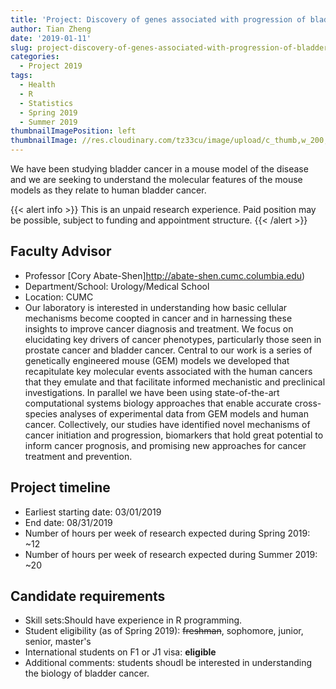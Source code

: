 ```yaml
---
title: 'Project: Discovery of genes associated with progression of bladder cancer'
author: Tian Zheng
date: '2019-01-11'
slug: project-discovery-of-genes-associated-with-progression-of-bladder-cancer
categories:
  - Project 2019
tags:
  - Health
  - R
  - Statistics
  - Spring 2019
  - Summer 2019
thumbnailImagePosition: left
thumbnailImage: //res.cloudinary.com/tz33cu/image/upload/c_thumb,w_200,g_face/v1547231276/chromosomes-2817314_960_720_h3vpll.png
---
```

We have been studying bladder cancer in a mouse model of the disease and we are seeking to understand the molecular features of the mouse models as they relate to human bladder cancer.

<!--more-->

{{< alert info >}}
This is an unpaid research experience. Paid position may be possible, subject to funding and appointment structure.
{{< /alert >}}

## Faculty Advisor
+ Professor [Cory Abate-Shen]http://abate-shen.cumc.columbia.edu)
+ Department/School: Urology/Medical School
+ Location: CUMC
+ Our laboratory is interested in understanding how basic cellular mechanisms become coopted in cancer and in harnessing these insights to improve cancer diagnosis and treatment. We focus on elucidating key drivers of cancer phenotypes, particularly those seen in prostate cancer and bladder cancer. Central to our work is a series of genetically engineered mouse (GEM) models we developed that recapitulate key molecular events associated with the human cancers that they emulate and that facilitate informed mechanistic and preclinical investigations. In parallel we have been using state-of-the-art computational systems biology approaches that enable accurate cross-species analyses of experimental data from GEM models and human cancer. Collectively, our studies have identified novel mechanisms of cancer initiation and progression, biomarkers that hold great potential to inform cancer prognosis, and promising new approaches for cancer treatment and prevention. 

## Project timeline
+ Earliest starting date: 03/01/2019
+ End date: 08/31/2019
+ Number of hours per week of research expected during Spring 2019: ~12
+ Number of hours per week of research expected during Summer 2019: ~20

## Candidate requirements
+ Skill sets:Should have experience in R programming.
+ Student eligibility  (as of Spring 2019): ~~freshman~~, sophomore, junior, senior, master's
+ International students on F1 or J1 visa: **eligible**
+ Additional comments: students shoudl be interested in understanding the biology of bladder cancer.
